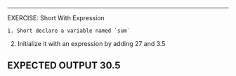  ---------------------------------------------------------
 EXERCISE: Short With Expression

 	1. Short declare a variable named `sum`

  2. Initialize it with an expression by adding 27 and 3.5

 EXPECTED OUTPUT
  30.5
 ---------------------------------------------------------